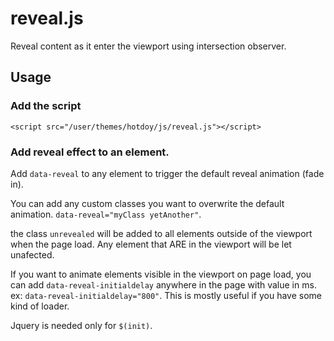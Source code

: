 # reveal.js

Reveal content as it enter the viewport using intersection observer.

## Usage

### Add the script

```<script src="/user/themes/hotdoy/js/reveal.js"></script>```

### Add reveal effect to an element.

Add ```data-reveal``` to any element to trigger the default reveal animation (fade in).  

You can add any custom classes you want to overwrite the default animation. ```data-reveal="myClass yetAnother"```.

the class ```unrevealed``` will be added to all elements outside of the viewport when the page load. Any element that ARE in the viewport will be let unafected.

If you want to animate elements visible in the viewport on page load, you can add ```data-reveal-initialdelay``` anywhere in the page with value in ms. ex: ```data-reveal-initialdelay="800"```. This is mostly useful if you have some kind of loader.

Jquery is needed only for ```$(init)```.
